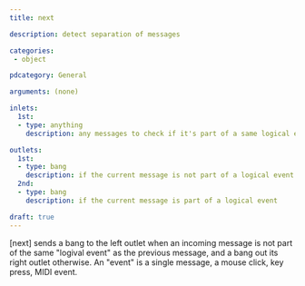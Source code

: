```yaml
---
title: next

description: detect separation of messages

categories:
 - object

pdcategory: General

arguments: (none)

inlets:
  1st:
  - type: anything
    description: any messages to check if it's part of a same logical event

outlets:
  1st:
  - type: bang
    description: if the current message is not part of a logical event
  2nd:
  - type: bang
    description: if the current message is part of a logical event

draft: true
---
```


[next] sends a bang to the left outlet when an incoming message is not part of the same "logival event" as the previous message, and a bang out its right outlet otherwise. An "event" is a single message, a mouse click, key press, MIDI event.